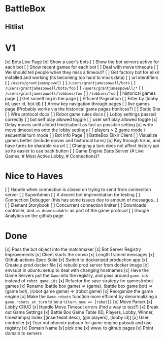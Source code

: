 # BattleBox

## Hitlist

V1
====
[x] Bots Live Page
  [x] Show a user's bots
  [ ] Show the bot servers active for each bot
  [ ] Show recent games for each bot
[ ] Deal with move timeouts
  [ ] We should tell people when they miss a timeout?
[ ] Get factory bot for elixir installed and working (its becoming too hard to mock data)
[ ] url identifiers
  [ ] `/users/grantjamespowell`
  [ ] `/users/grantjamespowell/bots`
  [ ] `/users/grantjamespowell/bots/foo`
  [ ] `/users/grantjamespowell/*`
  [ ] `/users/grantjamespowell/lobbies/foo`
  [ ] `/lobbies/foo`
[ ] historical games page
  [ ] Get something in the page
  [ ] Efficent Pagination
  [ ] Filter by (lobby id, user id, bot id)
  [ ] Arrow key navigation through pages
[ ] live games page (Probably works via the historical game pages html/css?)
[ ] Static Site
  [ ] Wire protocol docs
  [ ] Robot game rules docs
[ ] Lobby settings passed correctly
  [ ] bot self play allowed toggle
  [ ] user self play allowed toggle
  [x] Delay moves until alloted time/submit as fast as possible setting
  [x] write move timeout ms onto the lobby settings
[ ] players > 2 game mode / sequential turn mode
[ ] Bot Info Page
[ ] BattleBox Elixir Client
[ ] Visualize games better (include moves and historical turns)
  [x] Key through turns, and have turns be sharable via url
  [ ] Changing a turn does not affect history api so its easier to use back button
[ ] Game Engine Stats Server (# Live Games, # Most Active Lobby, # Connections)?

Nice to Haves
======
[ ] Handle when connection is closed on trying to send from connection server
[ ] SuperAdmin
[ ] A decent bot implmentation for testing
[ ] Connection Debugger (this has some issues due to amount of messages...)
[ ] Element Storybook
[ ] Concurrent connection limiter
[ ] Downloads controller, and `as_downloadable` as part of the game protocol
[ ] Google Analytics on the github page

Done
=======
[x] Pass the bot object into the matchmaker
[x] Bot Server Registry Improvements
[x] Client starts the convo
[x] Length framed messages
[x] Github actions Spec Suite
[x] Switch to dockerized production app
  [x] Create a prod docker file
  [x] rebuild prod server from docker image
  [x] envsubt in ubuntu setup to deal with changing hostnames
[x] Have the Game Servers put the `Game` into the registry, and pass around `game.id`s instead of `robot_game.ids`
[x] Refactor the save strategy for games/robot games
[x] Rename (battle box game) => (game), (battle box game bot) => (game bot), (robot game game) => (robot game)
[x] Reorganize the game engine
[x] Make the `Game.robots` function more efficent by denormalizing a `game.robots_at_turn` to be a `%{turn_num => [robot]}`
[x] Move Parser
[x] Lobby CRUD
[x] Handle Move Timeout errors (find a way to test?)
[x] Break out Game Settings
[x] Battle Box Game Table (ID, Players, Lobby, Winner, timestamps) Index [(insertedat desc), (gin players), (lobby id)]
[x] User controller
[x] Tear out phoenix pubsub for game engine pubsub and use registry
[x] Domain Name
  [x] pick one
  [x] www. to github pages
  [x] Point domain to servers
